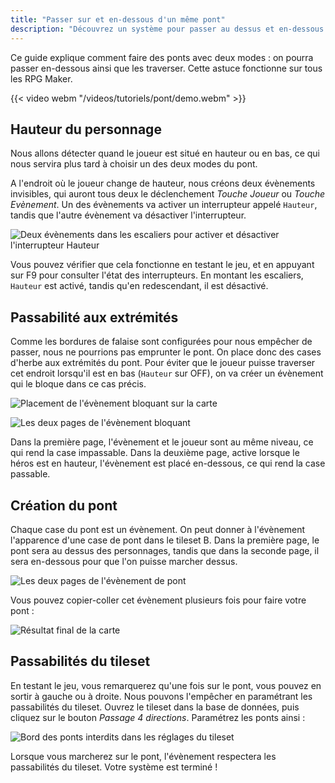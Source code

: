 ```yaml
---
title: "Passer sur et en-dessous d'un même pont"
description: "Découvrez un système pour passer au dessus et en-dessous d'un même pont, avec des évènements simples et pour toutes les versions de RPG Maker."
---
```


Ce guide explique comment faire des ponts avec deux modes : on pourra passer en-dessous ainsi que les traverser. Cette astuce fonctionne sur tous les RPG Maker.

{{< video webm "/videos/tutoriels/pont/demo.webm" >}}

## Hauteur du personnage

Nous allons détecter quand le joueur est situé en hauteur ou en bas, ce qui nous servira plus tard à choisir un des deux modes du pont.

A l'endroit où le joueur change de hauteur, nous créons deux évènements invisibles, qui auront tous deux le déclenchement *Touche Joueur* ou *Touche Evènement*. Un des évènements va activer un interrupteur appelé `Hauteur`, tandis que l'autre évènement va désactiver l'interrupteur.

![Deux évènements dans les escaliers pour activer et désactiver l'interrupteur Hauteur](/images/tutoriels/pont/hauteur.png)

Vous pouvez vérifier que cela fonctionne en testant le jeu, et en appuyant sur F9 pour consulter l'état des interrupteurs. En montant les escaliers, `Hauteur` est activé, tandis qu'en redescendant, il est désactivé.

## Passabilité aux extrémités

Comme les bordures de falaise sont configurées pour nous empêcher de passer, nous ne pourrions pas emprunter le pont. On place donc des cases d'herbe aux extrémités du pont. Pour éviter que le joueur puisse traverser cet endroit lorsqu'il est en bas (`Hauteur` sur OFF), on va créer un évènement qui le bloque dans ce cas précis.

![Placement de l'évènement bloquant sur la carte](/images/tutoriels/pont/blockemplacement.png)

![Les deux pages de l'évènement bloquant](/images/tutoriels/pont/block.png)

Dans la première page, l'évènement et le joueur sont au même niveau, ce qui rend la case impassable. Dans la deuxième page, active lorsque le héros est en hauteur, l'évènement est placé en-dessous, ce qui rend la case passable.

## Création du pont

Chaque case du pont est un évènement. On peut donner à l'évènement l'apparence d'une case de pont dans le tileset B. Dans la première page, le pont sera au dessus des personnages, tandis que dans la seconde page, il sera en-dessous pour que l'on puisse marcher dessus.

![Les deux pages de l'évènement de pont](/images/tutoriels/pont/pont.png)

Vous pouvez copier-coller cet évènement plusieurs fois pour faire votre pont :

![Résultat final de la carte](/images/tutoriels/pont/resultat.png)

## Passabilités du tileset

En testant le jeu, vous remarquerez qu'une fois sur le pont, vous pouvez en sortir à gauche ou à droite. Nous pouvons l'empêcher en paramétrant les passabilités du tileset. Ouvrez le tileset dans la base de données, puis cliquez sur le bouton *Passage 4 directions*. Paramétrez les ponts ainsi :

![Bord des ponts interdits dans les réglages du tileset](/images/tutoriels/pont/passabilite.png)

Lorsque vous marcherez sur le pont, l'évènement respectera les passabilités du tileset. Votre système est terminé !

